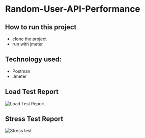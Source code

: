 # Random-User-API-Performance


## How to run this project
- clone the project
- run with jmeter


## Technology used:
- Postman
- Jmeter



## Load Test Report

![Load Test Report](https://user-images.githubusercontent.com/122162468/215818677-b6006125-5593-4f66-815e-fa07d4e3abe3.JPG)

## Stress Test Report
![Stress test](https://user-images.githubusercontent.com/122162468/215818950-8826ba94-e7ec-4845-b974-e4a70b986f81.JPG)
